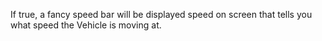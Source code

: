 If true, a fancy speed bar will be displayed speed on screen that tells you what speed the Vehicle is moving at.